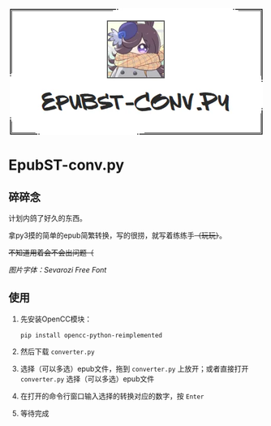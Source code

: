 <div align="center"><img src="./docs/banner.webp"/></div>

# EpubST-conv.py

## 碎碎念

计划内鸽了好久的东西。

拿py3摸的简单的epub简繁转换，写的很捞，就写着练练手~~（玩玩）~~。

~~不知道用着会不会出问题（~~

*图片字体：Sevarozi Free Font*



## 使用

1. 先安装OpenCC模块：

   ```
   pip install opencc-python-reimplemented
   ```
   
2. 然后下载 `converter.py`
   
2. 选择（可以多选）epub文件，拖到 `converter.py` 上放开；或者直接打开 `converter.py` 选择（可以多选）epub文件
   
2. 在打开的命令行窗口输入选择的转换对应的数字，按 `Enter`
   
2. 等待完成
   
   
   

